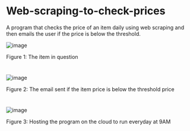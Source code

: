 # Web-scraping-to-check-prices
A program that checks the price of an item daily using web scraping and then emails the user if the price is below the threshold.

![image](https://user-images.githubusercontent.com/96390217/188482172-4095dd6c-d1e8-48f4-8201-fef3532b874f.png)

Figure 1: The item in question

#
#
![image](https://user-images.githubusercontent.com/96390217/188483374-40381046-a767-486a-b320-abc43c5f48c0.png)

Figure 2: The email sent if the item price is below the threshold price
#
#

![image](https://user-images.githubusercontent.com/96390217/188483429-a8fc9fc9-212e-4c56-97de-9d30ed16fb75.png)


Figure 3: Hosting the program on the cloud to run everyday at 9AM
